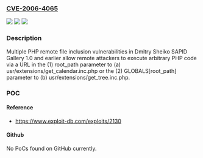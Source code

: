 ### [CVE-2006-4065](https://cve.mitre.org/cgi-bin/cvename.cgi?name=CVE-2006-4065)
![](https://img.shields.io/static/v1?label=Product&message=n%2Fa&color=blue)
![](https://img.shields.io/static/v1?label=Version&message=n%2Fa&color=blue)
![](https://img.shields.io/static/v1?label=Vulnerability&message=n%2Fa&color=brighgreen)

### Description

Multiple PHP remote file inclusion vulnerabilities in Dmitry Sheiko SAPID Gallery 1.0 and earlier allow remote attackers to execute arbitrary PHP code via a URL in the (1) root_path parameter to (a) usr/extensions/get_calendar.inc.php or the (2) GLOBALS[root_path] parameter to (b) usr/extensions/get_tree.inc.php.

### POC

#### Reference
- https://www.exploit-db.com/exploits/2130

#### Github
No PoCs found on GitHub currently.


